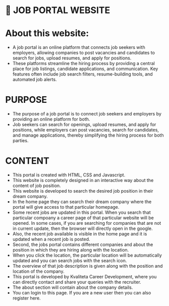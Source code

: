 # 💼 JOB PORTAL WEBSITE

# About this website:

* A job portal is an online platform that connects job seekers with employers, allowing companies to post vacancies and candidates to search for jobs, upload resumes, and apply for positions.
* These platforms streamline the hiring process by providing a central place for job listings, candidate applications, and communication. Key features often include job search filters, resume-building tools, and automated job alerts.

# PURPOSE

* The purpose of a job portal is to connect job seekers and employers by providing an online platform for both.
* Job seekers can search for openings, upload resumes, and apply for positions, while employers can post vacancies, search for candidates, and manage applications, thereby simplifying the hiring process for both parties.

# CONTENT

* This portal is created with HTML, CSS and Javascript.
* This website is completely designed in an interactive way about the content of job position.
* This website is developed to search the desired job position in their dream company.
* In the home page they can search their dream company where the portal will give access to that particular homepage.
* Some recent jobs are updated in this portal. When you search that particular compoany a career page of that particular website will be opened. In some cases, if you are searching for companies that are not in current update, then the browser will directly open in the google.
* Also, the recent job available is visible in the home page and it is updated when a recent job is posted.
* Second, the jobs portal contains different companies and about the position in which they are hiring along with the location.
* When you click the location, the particular location will be automatically updated and you can search jobs with the search icon.
* The overview of that job description is given along with the position and location of the company.
* This portal is developed by Kvaliteta Career Development, where you can directly contact and share your queries with the recruiter.
* The about section will contain about the company details.
* You can login to this page. If you are a new user then you can also register here.
